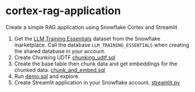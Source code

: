 # cortex-rag-application

Create a simple RAG application using Snowflake Cortex and Streamlit

1. Get the [LLM Training Essentials](https://app.snowflake.com/marketplace/listing/GZTSZ290BUX1X/cybersyn-inc-llm-training-essentials) dataset from the Snowflake marketplace. Call the database `LLM_TRAINING_ESSENTIALS` when creating the shared database in your account. 
2. Create Chunking UDTF [chunking_udtf.sql](chunking_udtf.sql)
3. Create the base table then chunk data and get embeddings for the chunked data. [chunk_and_embed.sql](https://github.com/jeremyjgriffith/cortex-rag-application/blob/main/chunk_and_embed.sql)
4. Run [demo.sql](https://github.com/jeremyjgriffith/cortex-rag-application/blob/main/demo.sql) and explore.
5. Create Streamlit application in your Snowflake account. [streamlit.py](https://github.com/jeremyjgriffith/cortex-rag-application/blob/main/streamlit.py)
